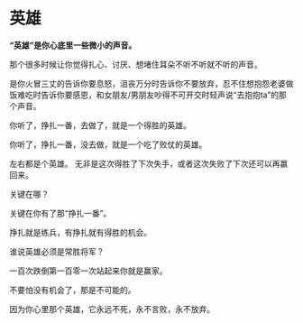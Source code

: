 # 英雄

**“英雄”是你心底里一些微小的声音。**

那个很多时候让你觉得扎心、讨厌、想堵住耳朵不听不听就不听的声音。

是你火冒三丈的告诉你要息怒，沮丧万分时告诉你不要放弃，忍不住想抱怨老婆做饭难吃时告诉你要感恩，和女朋友/男朋友吵得不可开交时轻声说“去抱抱ta”的那个声音。

你听了，挣扎一番，去做了，就是一个得胜的英雄。

你听了，挣扎一番，没去做，就是一个吃了败仗的英雄。

左右都是个英雄。
无非是这次得胜了下次失手，或者这次失败了下次还可以再赢回来。

关键在哪？

关键在你有了那“挣扎一番”。

挣扎就是练兵，有挣扎就有得胜的机会。

谁说英雄必须是常胜将军？

一百次跌倒第一百零一次站起来你就是赢家。

不要怕没有机会了，那是不可能的。

因为你心里那个英雄，它永远不死，永不言败，永不放弃。
